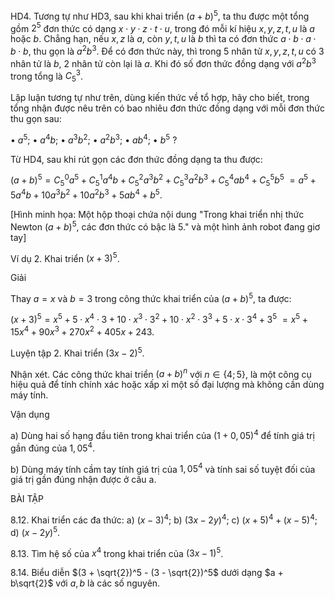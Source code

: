 HD4. Tương tự như HD3, sau khi khai triển $(a + b)^5$, ta thu được một tổng gồm $2^5$ đơn thức có dạng $x \cdot y \cdot z \cdot t \cdot u$, trong đó mỗi kí hiệu $x, y, z, t, u$ là $a$ hoặc $b$. Chẳng hạn, nếu $x, z$ là $a$, còn $y, t, u$ là $b$ thì ta có đơn thức $a \cdot b \cdot a \cdot b \cdot b$, thu gọn là $a^2b^3$. Để có đơn thức này, thì trong 5 nhân tử $x, y, z, t, u$ có 3 nhân tử là $b$, 2 nhân tử còn lại là $a$. Khi đó số đơn thức đồng dạng với $a^2b^3$ trong tổng là $C_5^3$.

Lập luận tương tự như trên, dùng kiến thức về tổ hợp, hãy cho biết, trong tổng nhận được nêu trên có bao nhiêu đơn thức đồng dạng với mỗi đơn thức thu gọn sau:

• $a^5$; • $a^4b$; • $a^3b^2$; • $a^2b^3$; • $ab^4$; • $b^5$ ?

Từ HD4, sau khi rút gọn các đơn thức đồng dạng ta thu được:

$(a + b)^5 = C_5^0a^5 + C_5^1a^4b + C_5^2a^3b^2 + C_5^3a^2b^3 + C_5^4ab^4 + C_5^5b^5$
$= a^5 + 5a^4b + 10a^3b^2 + 10a^2b^3 + 5ab^4 + b^5$.

[Hình minh họa: Một hộp thoại chứa nội dung "Trong khai triển nhị thức Newton $(a + b)^5$, các đơn thức có bậc là 5." và một hình ảnh robot đang giơ tay]

Ví dụ 2. Khai triển $(x + 3)^5$.

Giải

Thay $a = x$ và $b = 3$ trong công thức khai triển của $(a + b)^5$, ta được:

$(x + 3)^5 = x^5 + 5 \cdot x^4 \cdot 3 + 10 \cdot x^3 \cdot 3^2 + 10 \cdot x^2 \cdot 3^3 + 5 \cdot x \cdot 3^4 + 3^5$
$= x^5 + 15x^4 + 90x^3 + 270x^2 + 405x + 243$.

Luyện tập 2. Khai triển $(3x - 2)^5$.

Nhận xét. Các công thức khai triển $(a + b)^n$ với $n \in \{4; 5\}$, là một công cụ hiệu quả để tính chính xác hoặc xấp xỉ một số đại lượng mà không cần dùng máy tính.

Vận dụng

a) Dùng hai số hạng đầu tiên trong khai triển của $(1 + 0,05)^4$ để tính giá trị gần đúng của $1,05^4$.

b) Dùng máy tính cầm tay tính giá trị của $1,05^4$ và tính sai số tuyệt đối của giá trị gần đúng nhận được ở câu a.

BÀI TẬP

8.12. Khai triển các đa thức:
a) $(x - 3)^4$;                b) $(3x - 2y)^4$;
c) $(x + 5)^4 + (x - 5)^4$;    d) $(x - 2y)^5$.

8.13. Tìm hệ số của $x^4$ trong khai triển của $(3x - 1)^5$.

8.14. Biểu diễn $(3 + \sqrt{2})^5 - (3 - \sqrt{2})^5$ dưới dạng $a + b\sqrt{2}$ với $a, b$ là các số nguyên.